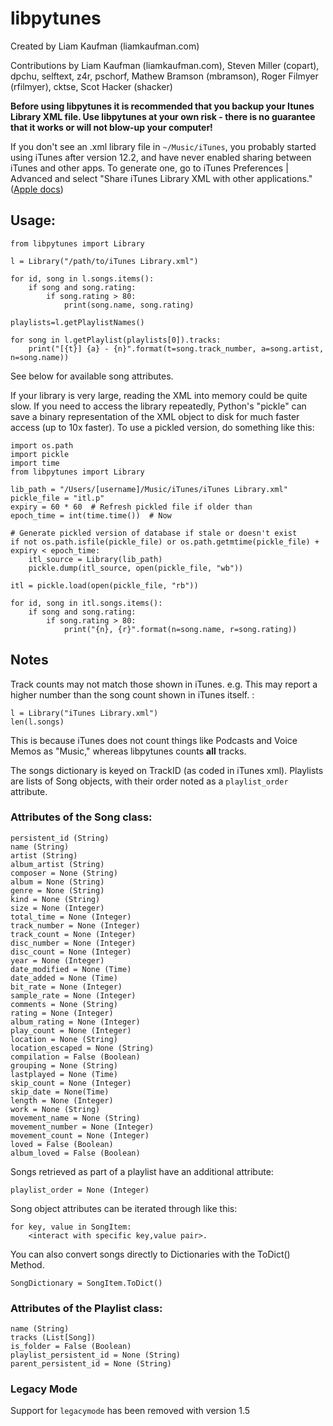 # libpytunes

Created by Liam Kaufman (liamkaufman.com)

Contributions by Liam Kaufman (liamkaufman.com), Steven Miller (copart), dpchu, selftext, z4r, pschorf, Mathew Bramson (mbramson), Roger Filmyer (rfilmyer), cktse, Scot Hacker (shacker)

**Before using libpytunes it is recommended that you backup your Itunes Library XML file. Use libpytunes at your own risk - there is no guarantee that it works or will not blow-up your computer!**

If you don't see an .xml library file in `~/Music/iTunes`, you probably started using iTunes after version 12.2, and have never enabled sharing between iTunes and other apps. To generate one, go to iTunes Preferences | Advanced and select "Share iTunes Library XML with other applications." ([Apple docs](https://support.apple.com/en-us/HT201610))

## Usage:

```
from libpytunes import Library

l = Library("/path/to/iTunes Library.xml")

for id, song in l.songs.items():
    if song and song.rating:
        if song.rating > 80:
            print(song.name, song.rating)

playlists=l.getPlaylistNames()

for song in l.getPlaylist(playlists[0]).tracks:
	print("[{t}] {a} - {n}".format(t=song.track_number, a=song.artist, n=song.name))
```

See below for available song attributes.

If your library is very large, reading the XML into memory could be quite slow. If you need to access the library repeatedly, Python's "pickle" can save a binary representation of the XML object to disk for much faster access (up to 10x faster). To use a pickled version, do something like this:

```
import os.path
import pickle
import time
from libpytunes import Library

lib_path = "/Users/[username]/Music/iTunes/iTunes Library.xml"
pickle_file = "itl.p"
expiry = 60 * 60  # Refresh pickled file if older than
epoch_time = int(time.time())  # Now

# Generate pickled version of database if stale or doesn't exist
if not os.path.isfile(pickle_file) or os.path.getmtime(pickle_file) + expiry < epoch_time:
    itl_source = Library(lib_path)
    pickle.dump(itl_source, open(pickle_file, "wb"))

itl = pickle.load(open(pickle_file, "rb"))

for id, song in itl.songs.items():
    if song and song.rating:
        if song.rating > 80:
            print("{n}, {r}".format(n=song.name, r=song.rating))
```

## Notes

Track counts may not match those shown in iTunes. e.g. This may report a higher number than the song count shown in iTunes itself. :

```
l = Library("iTunes Library.xml")
len(l.songs)
```

This is because iTunes does not count things like Podcasts and Voice Memos as "Music," whereas libpytunes counts **all** tracks.

The songs dictionary is keyed on TrackID (as coded in iTunes xml). Playlists are lists of Song objects, with their order noted as a `playlist_order` attribute.

### Attributes of the Song class:

```
persistent_id (String)
name (String)
artist (String)
album_artist (String)
composer = None (String)
album = None (String)
genre = None (String)
kind = None (String)
size = None (Integer)
total_time = None (Integer)
track_number = None (Integer)
track_count = None (Integer)
disc_number = None (Integer)
disc_count = None (Integer)
year = None (Integer)
date_modified = None (Time)
date_added = None (Time)
bit_rate = None (Integer)
sample_rate = None (Integer)
comments = None (String)
rating = None (Integer)
album_rating = None (Integer)
play_count = None (Integer)
location = None (String)
location_escaped = None (String)
compilation = False (Boolean)
grouping = None (String)
lastplayed = None (Time)
skip_count = None (Integer)
skip_date = None(Time)
length = None (Integer)
work = None (String)
movement_name = None (String)
movement_number = None (Integer)
movement_count = None (Integer)
loved = False (Boolean)
album_loved = False (Boolean)

```

Songs retrieved as part of a playlist have an additional attribute:
```
playlist_order = None (Integer)
```


Song object attributes can be iterated through like this:
```
for key, value in SongItem:
	<interact with specific key,value pair>.
```

You can also convert songs directly to Dictionaries with the ToDict() Method.
```
SongDictionary = SongItem.ToDict()
```

### Attributes of the Playlist class:
```
name (String)
tracks (List[Song])
is_folder = False (Boolean)
playlist_persistent_id = None (String)
parent_persistent_id = None (String)
```

### Legacy Mode
Support for `legacymode` has been removed with version 1.5
